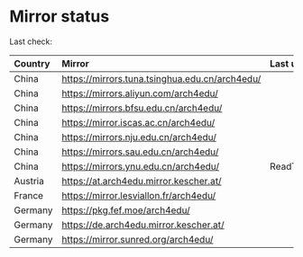 <script src="./time.js"></script>
# Mirror status
Last check: <script type="text/javascript">localize(1684192616.6736221);</script>

|Country|Mirror|Last update|
|:------|:-----|:----------|
|China|https://mirrors.tuna.tsinghua.edu.cn/arch4edu/|<script type="text/javascript">localize(1684175332);</script>|
|China|https://mirrors.aliyun.com/arch4edu/|<script type="text/javascript">localize(1684175332);</script>|
|China|https://mirrors.bfsu.edu.cn/arch4edu/|<script type="text/javascript">localize(1684132254);</script>|
|China|https://mirror.iscas.ac.cn/arch4edu/|<script type="text/javascript">localize(1684175332);</script>|
|China|https://mirrors.nju.edu.cn/arch4edu/|<script type="text/javascript">localize(1684088953);</script>|
|China|https://mirrors.sau.edu.cn/arch4edu/|<script type="text/javascript">localize(1673850842);</script>|
|China|https://mirrors.ynu.edu.cn/arch4edu/|ReadTimeout|
|Austria|https://at.arch4edu.mirror.kescher.at/|<script type="text/javascript">localize(1684132254);</script>|
|France|https://mirror.lesviallon.fr/arch4edu/|<script type="text/javascript">localize(1684132254);</script>|
|Germany|https://pkg.fef.moe/arch4edu/|<script type="text/javascript">localize(1684132254);</script>|
|Germany|https://de.arch4edu.mirror.kescher.at/|<script type="text/javascript">localize(1684132254);</script>|
|Germany|https://mirror.sunred.org/arch4edu/|<script type="text/javascript">localize(1684132254);</script>|

<script src="./tablefilter/tablefilter.js"></script>
<script src="./table.js"></script>